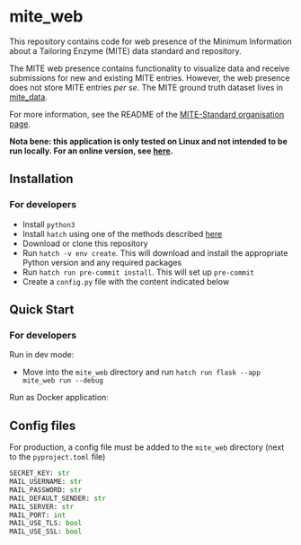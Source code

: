 mite_web
=========

This repository contains code for web presence of the Minimum Information about a Tailoring Enzyme (MITE) data standard and repository.

The MITE web presence contains functionality to visualize data and receive submissions for new and existing MITE entries.
However, the web presence does not store MITE entries *per se*. The MITE ground truth dataset lives in [mite_data](https://github.com/mite-standard/mite_data).

For more information, see the README of the [MITE-Standard organisation page](https://github.com/mite-standard).

**Nota bene: this application is only tested on Linux and not intended to be run locally. For an online version, see [here](https://mite.bioinformatics.nl/).**

## Installation

### For developers

- Install `python3`
- Install `hatch` using one of the methods described [here](https://hatch.pypa.io/1.12/install/)
- Download or clone this repository
- Run `hatch -v env create`. This will download and install the appropriate Python version and any required packages
- Run `hatch run pre-commit install`. This will set up `pre-commit`
- Create a `config.py` file with the content indicated below

## Quick Start

### For developers

Run in dev mode:

- Move into the `mite_web` directory and run `hatch run flask --app mite_web run --debug`

Run as Docker application:

## Config files

For production, a config file must be added to the `mite_web` directory (next to the `pyproject.toml` file)

```python
SECRET_KEY: str
MAIL_USERNAME: str
MAIL_PASSWORD: str
MAIL_DEFAULT_SENDER: str
MAIL_SERVER: str
MAIL_PORT: int
MAIL_USE_TLS: bool
MAIL_USE_SSL: bool
```